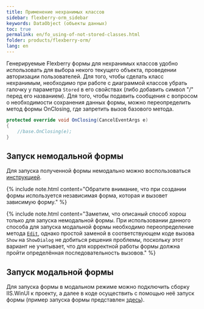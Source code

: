 ```yaml
---
title: Применение нехранимых классов
sidebar: flexberry-orm_sidebar
keywords: DataObject (объекты данных)
toc: true
permalink: en/fo_using-of-not-stored-classes.html
folder: products/flexberry-orm/
lang: en
---
```


Генерируемые Flexberry формы для нехранимых классов удобно использовать для выбора некого текущего объекта, проведении авторизации пользователей.
Для того, чтобы сделать класс нехранимым, необходимо при работе с диаграммой классов убрать галочку у параметра `Stored` в его свойствах (либо добавить символ "/" перед его названием).
Для того, чтобы подавить сообщения с вопросом о необходимости сохранения данных формы, можно переопределить метод формы OnClosing, где запретить вызов базового метода.

```csharp
protected override void OnClosing(CancelEventArgs e)
{
	//base.OnClosing(e);
}
```
## Запуск немодальной формы

Для запуска полученной формы немодально можно воспользоваться [инструкцией](fw_force-call-editing-form.html).

{% include note.html content="Обратите внимание, что при создании формы используется независимая форма, которая и вызовет зависимую форму." %}

{% include note.html content="Заметим, что описаный способ хорош только для запуска немодальной формы. При использовании данного способа для запуска модальной формы необходимо переопределение метода [`Edit`](fa_form-interaction.html), однако простой заменой в соответствующем коде вызова `Show` на `ShowDialog` не добиться решения проблемы, поскольку этот вариант не учитывает, что для корректной работы формы должна пройти определённая последовательность вызовов." %}

## Запуск модальной формы

Для запуска формы в модальном режиме можно подключить сборку IIS.WinUI к проекту, а далее в коде осуществить с помощью неё запуск формы (пример запуска формы представлен [здесь](fo_define-default-object.html)).
